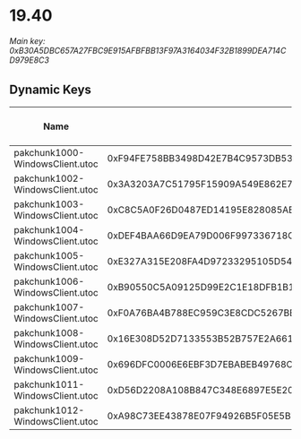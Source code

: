 # 19.40

###### *Main key: 0xB30A5DBC657A27FBC9E915AFBFBB13F97A3164034F32B1899DEA714CD979E8C3*

## Dynamic Keys

| Name                            | Key                                                                | High Res Textures |
|---------------------------------|--------------------------------------------------------------------|-------------------|
| pakchunk1000-WindowsClient.utoc | 0xF94FE758BB3498D42E7B4C9573DB5369117EDAAAEFCDD299CB1511F8CCD3BCC7 | ❌                 |
| pakchunk1002-WindowsClient.utoc | 0x3A3203A7C51795F15909A549E862E730CFBDF1569B8C3EC407727B6A1891364D | ❌                 |
| pakchunk1003-WindowsClient.utoc | 0xC8C5A0F26D0487ED14195E828085AB5EC24C3D3FD6C3CFD06B746560FA3F6C64 | ❌                 |
| pakchunk1004-WindowsClient.utoc | 0xDEF4BAA66D9EA79D006F997336718C96E3342982458946E9D8CB8171A86E8854 | ❌                 |
| pakchunk1005-WindowsClient.utoc | 0xE327A315E208FA4D97233295105D543D73C78CC6A64A51C81258C34E8365CEFC | ❌                 |
| pakchunk1006-WindowsClient.utoc | 0xB90550C5A09125D99E2C1E18DFB1B17B07CFB57A375D7E0D649980F42D33F7C1 | ❌                 |
| pakchunk1007-WindowsClient.utoc | 0xF0A76BA4B788EC959C3E8CDC5267BB92F495860AB1C26474FDA87887E9C258BB | ❌                 |
| pakchunk1008-WindowsClient.utoc | 0x16E308D52D7133553B52B757E2A6613EAEFBEBBE0957E115E075AC9F9F5B99B1 | ❌                 |
| pakchunk1009-WindowsClient.utoc | 0x696DFC0006E6EBF3D7EBABEB49768C4CE39BD27C9DA041214698416C364E6E62 | ❌                 |
| pakchunk1011-WindowsClient.utoc | 0xD56D2208A108B847C348E6897E5E20404A5E9C32A32D0180A2F3F72D673F153C | ❌                 |
| pakchunk1012-WindowsClient.utoc | 0xA98C73EE43878E07F94926B5F05E5B7082F59CB0F49FA303D6F504D7E4B03F4F | ❌                 |

